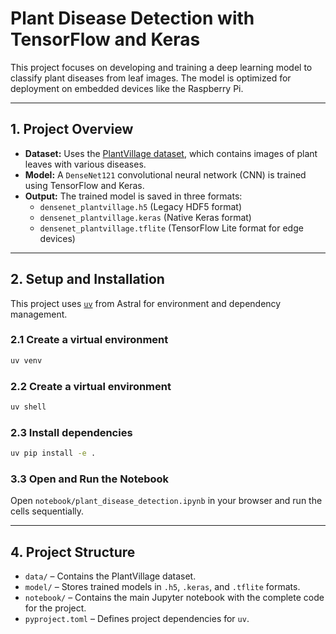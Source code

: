 # Plant Disease Detection with TensorFlow and Keras

This project focuses on developing and training a deep learning model to classify plant diseases from leaf images. The model is optimized for deployment on embedded devices like the Raspberry Pi.

---

## 1. Project Overview

- **Dataset:** Uses the [PlantVillage dataset](https://www.kaggle.com/datasets/abdallahalide/plantvillage-dataset), which contains images of plant leaves with various diseases.  
- **Model:** A `DenseNet121` convolutional neural network (CNN) is trained using TensorFlow and Keras.  
- **Output:** The trained model is saved in three formats:  
  - `densenet_plantvillage.h5` (Legacy HDF5 format)  
  - `densenet_plantvillage.keras` (Native Keras format)  
  - `densenet_plantvillage.tflite` (TensorFlow Lite format for edge devices)  

---

## 2. Setup and Installation

This project uses [`uv`](https://pypi.org/project/uv/) from Astral for environment and dependency management.

### 2.1 Create a virtual environment

```bash
uv venv
```

### 2.2 Create a virtual environment

```bash
uv shell
```

### 2.3 Install dependencies


```bash
uv pip install -e .
```

### 3.3 Open and Run the Notebook

Open `notebook/plant_disease_detection.ipynb` in your browser and run the cells sequentially.

---

## 4. Project Structure

- `data/` – Contains the PlantVillage dataset.  
- `model/` – Stores trained models in `.h5`, `.keras`, and `.tflite` formats.  
- `notebook/` – Contains the main Jupyter notebook with the complete code for the project.  
- `pyproject.toml` – Defines project dependencies for `uv`.